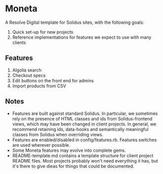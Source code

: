 # Moneta
A Resolve Digital template for Solidus sites, with the following goals:
1. Quick set-up for new projects
2. Reference implementations for features we expect to use with many clients

## Features
1. Algolia search
2. Checkout specs
3. Edit buttons on the front end for admins
4. Import products from CSV

## Notes
- Features are built against standard Solidus. In particular, we sometimes rely on the presence of HTML classes and ids from Solidus-frontend views, which may have been changed in client projects. In general, we recommend retaining ids, data-hooks and semantically meaningful classes from Solidus when overriding views.
- Features are enabled/disabled in config/features.rb. Features switches are used wherever possible.
- Some Moneta features may evolve into complete gems.
- README-template.md contains a template structure for client project README files. Most projects probably won't need everything it has, but it's there to give dieas for things that could be documented.
